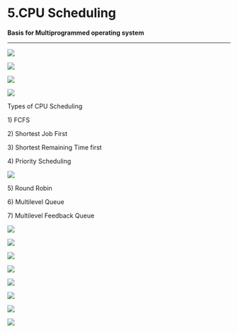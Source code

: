 # 5.CPU Scheduling

**Basis for Multiprogrammed operating system**

 ****

![](../.gitbook/assets/image%20%28126%29.png)

![](../.gitbook/assets/image%20%286%29.png)

![](../.gitbook/assets/image%20%2865%29.png)

![](../.gitbook/assets/image%20%2813%29.png)

Types of CPU Scheduling

1\) FCFS

2\) Shortest Job First

3\) Shortest Remaining Time first

4\) Priority Scheduling

![](../.gitbook/assets/image%20%2814%29.png)

5\) Round Robin

6\) Multilevel Queue

7\) Multilevel Feedback Queue

![](../.gitbook/assets/image%20%2869%29.png)

![](../.gitbook/assets/image%20%2831%29.png)

![](../.gitbook/assets/image%20%2851%29.png)

![](../.gitbook/assets/image%20%2850%29.png)

![](../.gitbook/assets/image%20%2852%29.png)

![](../.gitbook/assets/image%20%283%29.png)

![](../.gitbook/assets/image%20%2836%29.png)

![](../.gitbook/assets/image%20%2815%29.png)

